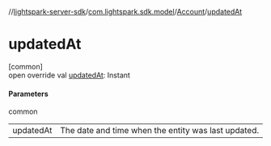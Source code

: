 //[lightspark-server-sdk](../../../index.md)/[com.lightspark.sdk.model](../index.md)/[Account](index.md)/[updatedAt](updated-at.md)

# updatedAt

[common]\
open override val [updatedAt](updated-at.md): Instant

#### Parameters

common

| | |
|---|---|
| updatedAt | The date and time when the entity was last updated. |
